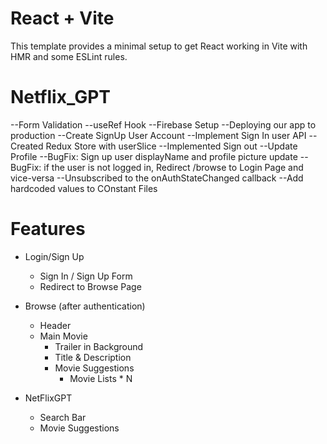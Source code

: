 # React + Vite

This template provides a minimal setup to get React working in Vite with HMR and some ESLint rules.

# Netflix_GPT
  --Form Validation
  --useRef Hook
  --Firebase Setup
  --Deploying our app to production
  --Create SignUp User Account
  --Implement Sign In user API
  --Created Redux Store with userSlice
  --Implemented Sign out
  --Update Profile
  --BugFix: Sign up user displayName and profile picture update
  --BugFix: if the user is not logged in, Redirect /browse to Login Page and vice-versa
  --Unsubscribed to the onAuthStateChanged callback
  --Add hardcoded values to COnstant Files

# Features

- Login/Sign Up
  - Sign In / Sign Up Form
  - Redirect to Browse Page

- Browse (after authentication)
  - Header
  - Main Movie
    - Trailer in Background
    - Title & Description
    - Movie Suggestions
      - Movie Lists * N

- NetFlixGPT
  - Search Bar
  - Movie Suggestions

